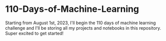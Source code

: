# 110-Days-of-Machine-Learning
Starting from August 1st, 2023, I'll begin the 110 days of machine learning challenge and I'll be storing all my projects and notebooks in this repository. Super excited to get started!
